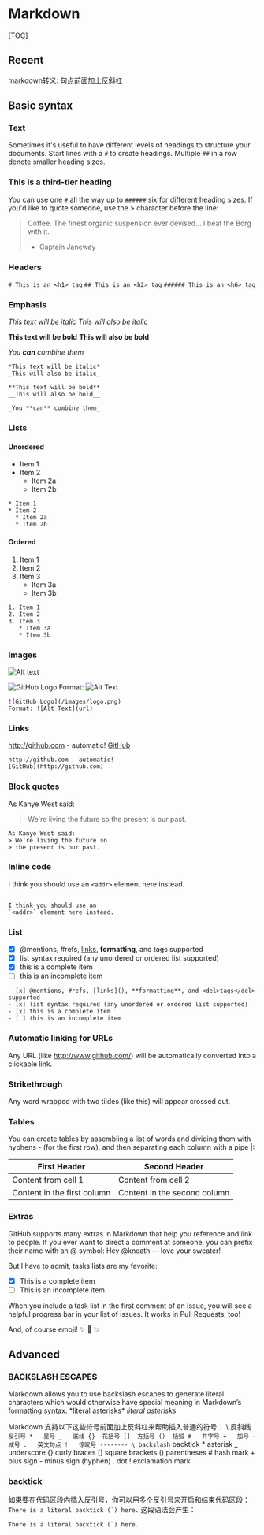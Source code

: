 # Markdown

[TOC]

## Recent
markdown转义: 句点前面加上反斜杠

## Basic syntax
### Text
Sometimes it's useful to have different levels of headings to structure your documents. Start lines with a `#` to create headings. Multiple `##` in a row denote smaller heading sizes.
### This is a third-tier heading
You can use  one `#` all the way up to `######` six for different heading sizes.
If you'd like to quote someone, use the > character before the line:
> Coffee. The finest organic suspension ever devised... I beat the Borg with it.
> - Captain Janeway

### Headers
`# This is an <h1> tag`
`## This is an <h2> tag`
`###### This is an <h6> tag`

### Emphasis
*This text will be italic*
_This will also be italic_

**This text will be bold**
__This will also be bold__

_You **can** combine them_

```
*This text will be italic*
_This will also be italic_

**This text will be bold**
__This will also be bold__

_You **can** combine them_
```

### Lists
#### Unordered
* Item 1
* Item 2
  * Item 2a
  * Item 2b

```
* Item 1
* Item 2
  * Item 2a
  * Item 2b
```

#### Ordered
1. Item 1
2. Item 2
3. Item 3
   * Item 3a
   * Item 3b
   
```
1. Item 1
2. Item 2
3. Item 3
   * Item 3a
   * Item 3b
```

### Images
![Alt text](/path/to/img.jpg "Optional title")

![GitHub Logo](/images/logo.png)
Format: ![Alt Text](url)

```
![GitHub Logo](/images/logo.png)
Format: ![Alt Text](url)
```

### Links
http://github.com - automatic!
[GitHub](http://github.com)

```
http://github.com - automatic!
[GitHub](http://github.com)
```

### Block quotes
As Kanye West said:
> We're living the future so
> the present is our past.

```
As Kanye West said:
> We're living the future so
> the present is our past.
```

### Inline code
I think you should use an
`<addr>` element here instead.
```

I think you should use an
`<addr>` element here instead.
```

### List
- [x] @mentions, #refs, [links](), **formatting**, and <del>tags</del> supported
- [x] list syntax required (any unordered or ordered list supported)
- [x] this is a complete item
- [ ] this is an incomplete item

```
- [x] @mentions, #refs, [links](), **formatting**, and <del>tags</del> supported
- [x] list syntax required (any unordered or ordered list supported)
- [x] this is a complete item
- [ ] this is an incomplete item
```

### Automatic linking for URLs
Any URL (like http://www.github.com/) will be automatically converted into a clickable link.

### Strikethrough
Any word wrapped with two tildes (like ~~this~~) will appear crossed out.

### Tables
You can create tables by assembling a list of words and dividing them with hyphens - (for the first row), and then separating each column with a pipe |:

First Header | Second Header
------------ | -------------
Content from cell 1 | Content from cell 2
Content in the first column | Content in the second column


### Extras
GitHub supports many extras in Markdown that help you reference and link to people. If you ever want to direct a comment at someone, you can prefix their name with an @ symbol: Hey @kneath — love your sweater!

But I have to admit, tasks lists are my favorite:

- [x] This is a complete item
- [ ] This is an incomplete item

When you include a task list in the first comment of an Issue, you will see a helpful progress bar in your list of issues. It works in Pull Requests, too!

And, of course emoji! :sparkles: :camel: :boom:

## Advanced
### BACKSLASH ESCAPES
Markdown allows you to use backslash escapes to generate literal characters which
would otherwise have special meaning in Markdown’s formatting syntax.
\*literal asterisks\*
*literal asterisks*

Markdown 支持以下这些符号前面加上反斜杠来帮助插入普通的符号：
	\   反斜线
	`   反引号
	*   星号
	_   底线
	{}  花括号
	[]  方括号
	()  括弧
	#   井字号
	+   加号
	-   减号
	.   英文句点
	!   惊叹号
	--------
	\ backslash
	` backtick
	* asterisk
	_ underscore
	{} curly braces
	[] square brackets
	() parentheses
	# hash mark
	+ plus sign
	- minus sign (hyphen)
	. dot
	! exclamation mark

### backtick
如果要在代码区段内插入反引号，你可以用多个反引号来开启和结束代码区段：
``There is a literal backtick (`) here.``
这段语法会产生：
<p><code>There is a literal backtick (`) here.</code></p>